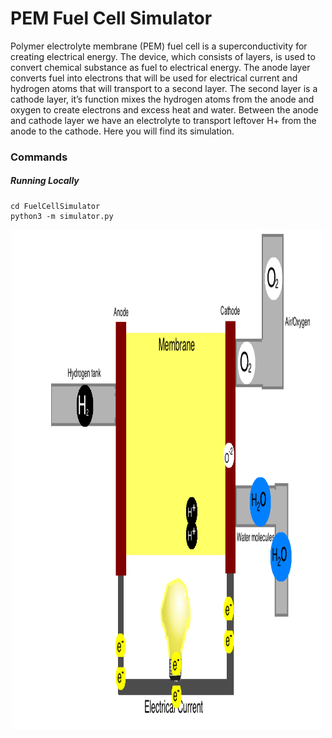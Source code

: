 # PEM Fuel Cell Simulator

Polymer electrolyte membrane (PEM) fuel cell is a superconductivity for creating electrical energy. The device, which consists of layers, is used to convert chemical substance as fuel to electrical energy. The anode layer converts fuel into electrons that will be used for electrical current and hydrogen atoms that will transport to a second layer. The second layer is a cathode layer, it’s function mixes the hydrogen atoms from the anode and oxygen to create electrons and excess heat and water. Between the anode and cathode layer we have an electrolyte to transport leftover H+ from the anode to the cathode.  Here you will find its simulation.

### Commands

##### Running Locally

```
cd FuelCellSimulator
python3 -m simulator.py 
```

<p align="center">
    <img alt="fuel cell" src="./images/fuelCellPic.png" width="500" height="800">
</p>
